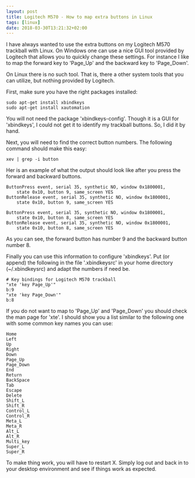 ```yaml
---
layout: post
title: Logitech M570 - How to map extra buttons in Linux
tags: [linux]
date: 2018-03-30T13:21:32+02:00
---
```


I have always wanted to use the extra buttons on my Logitech M570 trackball with Linux. On Windows one can use a nice
GUI tool provided by Logitech that allows you to quickly change these settings. For instance I like to map the forward
key to 'Page_Up' and the backward key to 'Page_Down'.

On Linux there is no such tool. That is, there a other system tools that you can utilize, but nothing provided by
Logitech.

First, make sure you have the right packages installed:

    sudo apt-get install xbindkeys
    sudo apt-get install xautomation

You will not need the package 'xbindkeys-config'. Though it is a GUI for 'xbindkeys', I could not get it to identify my
trackball buttons. So, I did it by hand.

Next, you will need to find the correct button numbers. The following command should make this easy:

    xev | grep -i button

Her is an example of what the output should look like after you press the forward and backward buttons.

    ButtonPress event, serial 35, synthetic NO, window 0x1800001,
        state 0x10, button 9, same_screen YES
    ButtonRelease event, serial 35, synthetic NO, window 0x1800001,
        state 0x10, button 9, same_screen YES

    ButtonPress event, serial 35, synthetic NO, window 0x1800001,
        state 0x10, button 8, same_screen YES
    ButtonRelease event, serial 35, synthetic NO, window 0x1800001,
        state 0x10, button 8, same_screen YES

As you can see, the forward button has number 9 and the backward button number 8.

Finally you can use this information to configure 'xbindkeys'. Put (or append) the following in the file '.xbindkeysrc'
in your home directory (~/.xbindkeysrc) and adapt the numbers if need be.

    # Key bindings for Logitech M570 trackball
    "xte 'key Page_Up'"
    b:9
    "xte 'key Page_Down'"
    b:8

If you do not want to map to 'Page_Up' and 'Page_Down' you should check the man page for 'xte'. I should show you a list
similar to the following one with some common key names you can use:

    Home
    Left
    Up
    Right
    Down
    Page_Up
    Page_Down
    End
    Return
    BackSpace
    Tab
    Escape
    Delete
    Shift_L
    Shift_R
    Control_L
    Control_R
    Meta_L
    Meta_R
    Alt_L
    Alt_R
    Multi_key
    Super_L
    Super_R

To make thing work, you will have to restart X. Simply log out and back in to your desktop environment and see if things
work as expected.